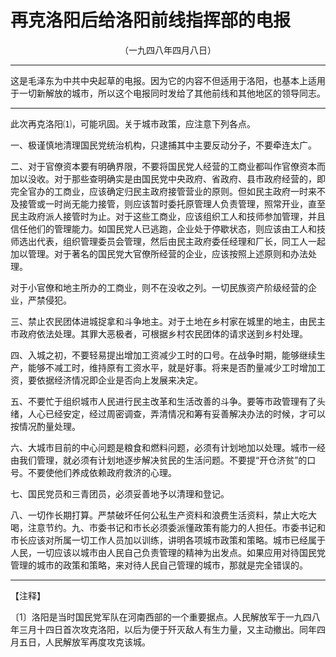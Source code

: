 # 再克洛阳后给洛阳前线指挥部的电报
<center class="auther">（一九四八年四月八日）</center>&#13;


---

这是毛泽东为中共中央起草的电报。因为它的内容不但适用于洛阳，也基本上适用于一切新解放的城市，所以这个电报同时发给了其他前线和其他地区的领导同志。
---


此次再克洛阳⑴，可能巩固。关于城市政策，应注意下列各点。 
 
一、极谨慎地清理国民党统治机构，只逮捕其中主要反动分子，不要牵连太广。 
 
二、对于官僚资本要有明确界限，不要将国民党人经营的工商业都叫作官僚资本而加以没收。对于那些查明确实是由国民党中央政府、省政府、县市政府经营的，即完全官办的工商业，应该确定归民主政府接管营业的原则。但如民主政府一时来不及接管或一时尚无能力接管，则应该暂时委托原管理人负责管理，照常开业，直至民主政府派人接管时为止。对于这些工商业，应该组织工人和技师参加管理，并且信任他们的管理能力。如国民党人已逃跑，企业处于停歇状态，则应该由工人和技师选出代表，组织管理委员会管理，然后由民主政府委任经理和厂长，同工人一起加以管理。对于著名的国民党大官僚所经营的企业，应该按照上述原则和办法处理。 
 
对于小官僚和地主所办的工商业，则不在没收之列。一切民族资产阶级经营的企业，严禁侵犯。 
 
三、禁止农民团体进城捉拿和斗争地主。对于土地在乡村家在城里的地主，由民主市政府依法处理。其罪大恶极者，可根据乡村农民团体的请求送到乡村处理。 
 
四、入城之初，不要轻易提出增加工资减少工时的口号。在战争时期，能够继续生产，能够不减工时，维持原有工资水平，就是好事。将来是否酌量减少工时增加工资，要依据经济情况即企业是否向上发展来决定。 
 
五、不要忙于组织城市人民进行民主改革和生活改善的斗争。要等市政管理有了头绪，人心已经安定，经过周密调查，弄清情况和筹有妥善解决办法的时候，才可以按情况酌量处理。 
 
六、大城市目前的中心问题是粮食和燃料问题，必须有计划地加以处理。城市一经由我们管理，就必须有计划地逐步解决贫民的生活问题。不要提“开仓济贫”的口号。不要使他们养成依赖政府救济的心理。 
 
七、国民党员和三青团员，必须妥善地予以清理和登记。 
 
八、一切作长期打算。严禁破坏任何公私生产资料和浪费生活资料，禁止大吃大喝，注意节约。九、市委书记和市长必须委派懂政策有能力的人担任。市委书记和市长应该对所属一切工作人员加以训练，讲明各项城市政策和策略。城市已经属于人民，一切应该以城市由人民自己负责管理的精神为出发点。如果应用对待国民党管理的城市的政策和策略，来对待人民自己管理的城市，那就是完全错误的。
 

---


【注释】
 
〔1〕洛阳是当时国民党军队在河南西部的一个重要据点。人民解放军于一九四八年三月十四日首次攻克洛阳，以后为便于歼灭敌人有生力量，又主动撤出。同年四月五日，人民解放军再度攻克该城。
 
